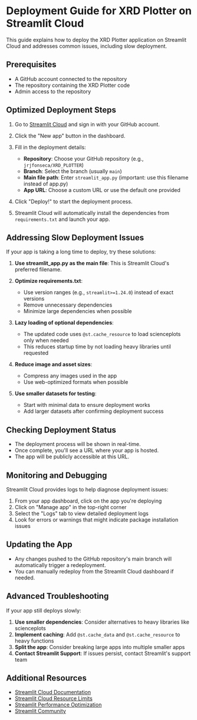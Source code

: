 # Deployment Guide for XRD Plotter on Streamlit Cloud

This guide explains how to deploy the XRD Plotter application on Streamlit Cloud and addresses common issues, including slow deployment.

## Prerequisites

- A GitHub account connected to the repository
- The repository containing the XRD Plotter code
- Admin access to the repository

## Optimized Deployment Steps

1. Go to [Streamlit Cloud](https://streamlit.io/cloud) and sign in with your GitHub account.

2. Click the "New app" button in the dashboard.

3. Fill in the deployment details:
   - **Repository**: Choose your GitHub repository (e.g., `jrjfonseca/XRD_PLOTTER`)
   - **Branch**: Select the branch (usually `main`)
   - **Main file path**: Enter `streamlit_app.py` (important: use this filename instead of app.py)
   - **App URL**: Choose a custom URL or use the default one provided

4. Click "Deploy!" to start the deployment process.

5. Streamlit Cloud will automatically install the dependencies from `requirements.txt` and launch your app.

## Addressing Slow Deployment Issues

If your app is taking a long time to deploy, try these solutions:

1. **Use streamlit_app.py as the main file**: This is Streamlit Cloud's preferred filename.

2. **Optimize requirements.txt**:
   - Use version ranges (e.g., `streamlit>=1.24.0`) instead of exact versions
   - Remove unnecessary dependencies
   - Minimize large dependencies when possible

3. **Lazy loading of optional dependencies**:
   - The updated code uses `@st.cache_resource` to load scienceplots only when needed
   - This reduces startup time by not loading heavy libraries until requested

4. **Reduce image and asset sizes**:
   - Compress any images used in the app
   - Use web-optimized formats when possible

5. **Use smaller datasets for testing**:
   - Start with minimal data to ensure deployment works
   - Add larger datasets after confirming deployment success

## Checking Deployment Status

- The deployment process will be shown in real-time.
- Once complete, you'll see a URL where your app is hosted.
- The app will be publicly accessible at this URL.

## Monitoring and Debugging

Streamlit Cloud provides logs to help diagnose deployment issues:

1. From your app dashboard, click on the app you're deploying
2. Click on "Manage app" in the top-right corner
3. Select the "Logs" tab to view detailed deployment logs
4. Look for errors or warnings that might indicate package installation issues

## Updating the App

- Any changes pushed to the GitHub repository's main branch will automatically trigger a redeployment.
- You can manually redeploy from the Streamlit Cloud dashboard if needed.

## Advanced Troubleshooting

If your app still deploys slowly:

1. **Use smaller dependencies**: Consider alternatives to heavy libraries like scienceplots
2. **Implement caching**: Add `@st.cache_data` and `@st.cache_resource` to heavy functions
3. **Split the app**: Consider breaking large apps into multiple smaller apps
4. **Contact Streamlit Support**: If issues persist, contact Streamlit's support team

## Additional Resources

- [Streamlit Cloud Documentation](https://docs.streamlit.io/streamlit-cloud)
- [Streamlit Cloud Resource Limits](https://docs.streamlit.io/streamlit-cloud/get-started/deploy-an-app/app-limits)
- [Streamlit Performance Optimization](https://docs.streamlit.io/library/api-reference/performance)
- [Streamlit Community](https://discuss.streamlit.io) 